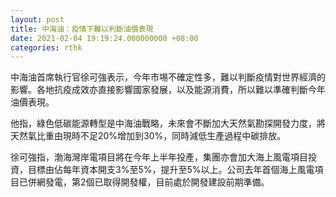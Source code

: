 ```yaml
---
layout: post
title: 中海油：疫情下難以判斷油價表現
date: 2021-02-04 19:19:24.000000000 +08:00
categories: rthk
---
```


中海油首席執行官徐可強表示，今年市埸不確定性多，難以判斷疫情對世界經濟的影響。各地抗疫成效亦直接影響國家發展，以及能源消費，所以難以準確判斷今年油價表現。

他指，綠色低碳能源轉型是中海油戰略，未來會不斷加大天然氣勘探開發力度，將天然氣比重由現時不足20%增加到30%，同時減低生產過程中碳排放。

徐可強指，渤海灣岸電項目將在今年上半年投產，集團亦會加大海上風電項目投資，目標由佔每年資本開支3%至5%，提升至5%以上。公司去年首個海上風電項目已併網發電，第2個已取得開發權，目前處於開發建設前期準備。

